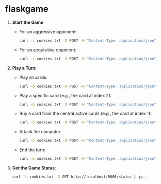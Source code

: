 # flaskgame

1. **Start the Game**:

   - For an aggressive opponent:
     ```bash
     curl -c cookies.txt -X POST -H "Content-Type: application/json" -d '{"opponent_type": "A"}' http://localhost:5000/start | jq .
     ```
   - For an acquisitive opponent:
     ```bash
     curl -c cookies.txt -X POST -H "Content-Type: application/json" -d '{"opponent_type": "Q"}' http://localhost:5000/start | jq .
     ```

2. **Play a Turn**:

   - Play all cards:
     ```bash
     curl -b cookies.txt -X POST -H "Content-Type: application/json" -d '{"action": "play_all"}' http://localhost:5000/play_turn | jq .
     ```
   - Play a specific card (e.g., the card at index 2):
     ```bash
     curl -b cookies.txt -X POST -H "Content-Type: application/json" -d '{"action": "play_that_card", "card_index": 2}' http://localhost:5000/play_turn | jq .
     ```
   - Buy a card from the central active cards (e.g., the card at index 1):
     ```bash
     curl -b cookies.txt -X POST -H "Content-Type: application/json" -d '{"action": "buy_card", "card_index": 1}' http://localhost:5000/play_turn | jq .
     ```
   - Attack the computer:
     ```bash
     curl -b cookies.txt -X POST -H "Content-Type: application/json" -d '{"action": "attack"}' http://localhost:5000/play_turn | jq .
     ```
   - End the turn:
     ```bash
     curl -b cookies.txt -X POST -H "Content-Type: application/json" -d '{"action": "end_turn"}' http://localhost:5000/play_turn | jq .
     ```

3. **Get the Game Status**:
   ```bash
   curl -b cookies.txt -X GET http://localhost:5000/status | jq .
   ```
